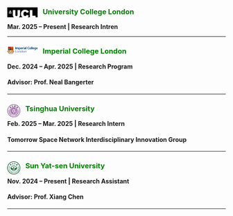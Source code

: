 ### <img src="./static/assets/img/ucl.png"  alt="UCL" align='left' width=70 /> $~~$  <span style="color: green;">**University College London**</span>
**Mar. 2025 – Present | Research Intren** 

---

### <img src="./static/assets/img/ic.png"  alt="IC" align='left' width=70 /> $~~$  <span style="color: green;">**Imperial College London**</span>
**Dec. 2024 – Apr. 2025 | Research Program** 
#### **Advisor: Prof. Neal Bangerter**

---

### <img src="./static/assets/img/thu.png"  alt="thu" align='left' width=30 /> $~~$ <span style="color: green;">**Tsinghua University**</span> 
**Feb. 2025 – Mar. 2025 | Research Intern**
#### **Tomorrow Space Network Interdisciplinary Innovation Group**

---
### <img src="./static/assets/img/sysu_logo.png"  alt="sysu" align='left' width=30 /> $~~$ <span style="color: green;">**Sun Yat-sen University**</span> 
**Nov. 2024 – Present | Research Assistant**
#### **Advisor: Prof. Xiang Chen**

---
